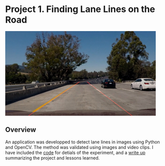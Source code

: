 # **Project 1. Finding Lane Lines on the Road** 

<img src="./test_images_output/challenge.jpg" width="480" alt="Combined Image" />

Overview
---

An application was developped to detect lane lines in images using Python and OpenCV. The method was validated using images and video clips. I have included the [code](P1.ipynb) for detials of the experiment, and a [write up](writeup.md) summarizing the project and lessons learned. 

